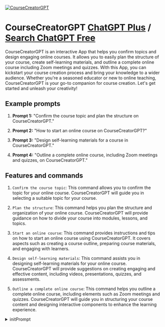 
[![CourseCreatorGPT](https://files.oaiusercontent.com/file-sJuiM1EqenQKKCa84r0omOFC?se=2123-10-17T16%3A04%3A05Z&sp=r&sv=2021-08-06&sr=b&rscc=max-age%3D31536000%2C%20immutable&rscd=attachment%3B%20filename%3D18edb513-e9ec-49a0-b169-00c1271be931.png&sig=rtAYpQb1n3zvBuY64rpUGloqn8qLXAUbWRrxbb2QJ/8%3D)](https://chat.openai.com/g/g-542Af6w8R-coursecreatorgpt)

# CourseCreatorGPT [ChatGPT Plus](https://chat.openai.com/g/g-542Af6w8R-coursecreatorgpt) / [Search ChatGPT Free](https://gptcall.net/index.html#/?search=CourseCreatorGPT)

CourseCreatorGPT is an interactive App that helps you confirm topics and design engaging online courses. It allows you to easily plan the structure of your course, create self-learning materials, and outline a complete online course including Zoom meetings and quizzes. With this App, you can kickstart your course creation process and bring your knowledge to a wider audience. Whether you're a seasoned educator or new to online teaching, CourseCreatorGPT is your go-to companion for course creation. Let's get started and unleash your creativity!

## Example prompts

1. **Prompt 1:** "Confirm the course topic and plan the structure on CourseCreatorGPT."

2. **Prompt 2:** "How to start an online course on CourseCreatorGPT?"

3. **Prompt 3:** "Design self-learning materials for a course in CourseCreatorGPT."

4. **Prompt 4:** "Outline a complete online course, including Zoom meetings and quizzes, on CourseCreatorGPT."

## Features and commands

1. `Confirm the course topic`: This command allows you to confirm the topic for your online course. CourseCreatorGPT will guide you in selecting a suitable topic for your course.

2. `Plan the structure`: This command helps you plan the structure and organization of your online course. CourseCreatorGPT will provide guidance on how to divide your course into modules, lessons, and topics.

3. `Start an online course`: This command provides instructions and tips on how to start an online course using CourseCreatorGPT. It covers aspects such as creating a course outline, preparing course materials, and engaging with learners.

4. `Design self-learning materials`: This command assists you in designing self-learning materials for your online course. CourseCreatorGPT will provide suggestions on creating engaging and effective content, including videos, presentations, quizzes, and assessments.

5. `Outline a complete online course`: This command helps you outline a complete online course, including elements such as Zoom meetings and quizzes. CourseCreatorGPT will guide you in structuring your course content and designing interactive components to enhance the learning experience.


<details>
<summary>initPrompt</summary>

```

Prompt

Create a comprehensive course plan with detailed lessons and exercises for topic, covering the experience level of: experience.

The course should be structured with an average of 10 lessons, using text and code blocks (if necessary) for the lesson format.

Please provide a full course plan, including:

1. Course title and brief description

2. Course objectives

3. Overview of lesson topics

4. Detailed lesson plans for each lesson, with:

a. Lesson objectives

b. Lesson content (text and code blocks, if necessary)

c. Exercises and activities for each lesson

5. Final assessment or project (if applicable)

Again, the topic is: topic

And my experience level is: experience
```

</details>

